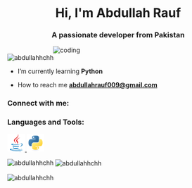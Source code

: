 <h1 align="center">Hi, I'm Abdullah Rauf</h1>
<h3 align="center">A passionate developer from Pakistan</h3>

<img align="right" alt="coding" width="400" src="https://www.sarvika.com/wp-content/uploads/2021/03/Backend-Developer-Python-GIF-Dribble.gif">

<p align="left"> <img src="https://komarev.com/ghpvc/?username=abdullahhchh&label=Profile%20views&color=0e75b6&style=flat" alt="abdullahhchh" /> </p>

- I’m currently learning **Python**

- How to reach me **abdullahrauf009@gmail.com**

<h3 align="left">Connect with me:</h3>
<p align="left">
</p>

<h3 align="left">Languages and Tools:</h3>
<p align="left"> <a href="https://www.java.com" target="_blank" rel="noreferrer"> <img src="https://raw.githubusercontent.com/devicons/devicon/master/icons/java/java-original.svg" alt="java" width="40" height="40"/> </a> <a href="https://www.python.org" target="_blank" rel="noreferrer"> <img src="https://raw.githubusercontent.com/devicons/devicon/master/icons/python/python-original.svg" alt="python" width="40" height="40"/> </a> </p>

<p><img align="left" src="https://github-readme-stats.vercel.app/api/top-langs?username=abdullahhchh&show_icons=true&locale=en&layout=compact" alt="abdullahhchh" /></p>

<p>&nbsp;<img align="center" src="https://github-readme-stats.vercel.app/api?username=abdullahhchh&show_icons=true&locale=en" alt="abdullahhchh" /></p>

<p><img align="center" src="https://github-readme-streak-stats.herokuapp.com/?user=abdullahhchh&" alt="abdullahhchh" /></p>
